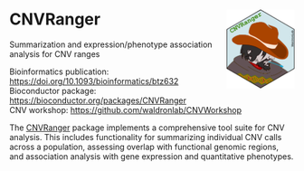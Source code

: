 # CNVRanger <a href='https://bioconductor.org/packages/CNVRanger'><img src='https://raw.githubusercontent.com/Bioconductor/BiocStickers/master/CNVRanger/CNVRanger.png' align="right" height="139" /></a>
Summarization and expression/phenotype association analysis for CNV ranges

Bioinformatics publication: https://doi.org/10.1093/bioinformatics/btz632  
Bioconductor package: https://bioconductor.org/packages/CNVRanger  
CNV workshop: https://github.com/waldronlab/CNVWorkshop

The [CNVRanger](https://bioconductor.org/packages/CNVRanger) package implements a comprehensive tool suite for CNV analysis. This includes functionality for summarizing individual CNV calls across a population, assessing overlap with functional genomic regions, and association analysis with gene expression and quantitative phenotypes.
